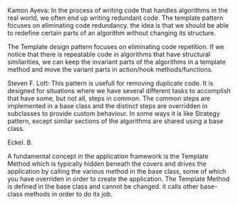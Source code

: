 Kamon Ayeva:
In the process of writing code that handles algorithms in the real world, we often
end up writing redundant code. The template pattern focuses on eliminating code redundancy. the idea is that we 
should be able to redefine certain parts of an algorithm without changing its structure.

The Template design pattern focuses on eliminating code repetition. If we notice that there is repeatable code
in algorithms that have structural similarities, we can keep the invariant parts of the algorithms in
a template method and move the variant parts in action/hook methods/functions.

Steven F. Lott:
This pattern is usefull for removing duplicate code. It is designed for situations where
we have several different tasks to accomplish that have some, but not all, steps in common. The common steps are
implemented in a base class and the distinct steps are overridden in subclasses to provide custom behaviour.
In some ways it is like Strategy pattern, except similar sections of the algorithms are shared using a base class.

Eckel. B.

A fundamental concept in the application framework is the Template Method which is typically hidden beneath
the covers and drives the application by calling the various method in the base class, some of which you have 
overriden in order to create the application.
The Template Method is defined in the base class and cannot be changed. it calls other base-class methods in order
to do its job.
